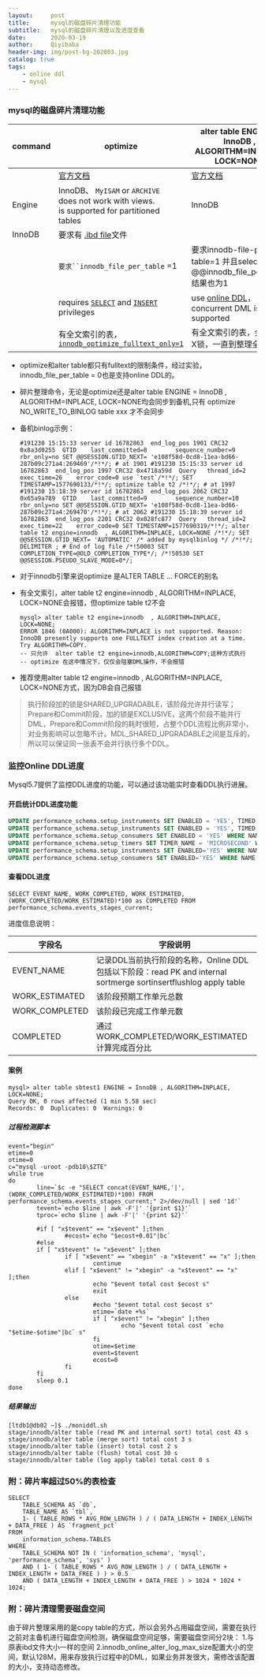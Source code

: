 ```yaml
---
layout:     post                    
title:     	mysql的磁盘碎片清理功能										
subtitle:   mysql的磁盘碎片清理以及进度查看
date:       2020-03-19            
author:     Qiyibaba               
header-img: img/post-bg-202003.jpg   
catalog: true                     
tags:                               
    - online ddl
    - mysql
---
```


### mysql的磁盘碎片清理功能

| command | optimize                                                     | alter table ENGINE = InnoDB , ALGORITHM=INPLACE, LOCK=NONE   |
| ------- | ------------------------------------------------------------ | ------------------------------------------------------------ |
|         | [官方文档](https://dev.mysql.com/doc/refman/5.7/en/optimize-table.html) | [官方文档](https://dev.mysql.com/doc/refman/5.7/en/alter-table.htmlhttps://dev.mysql.com/doc/refman/5.7/en/innodb-file-defragmenting.html) |
| Engine  | InnoDB、 `MyISAM` or `ARCHIVE`<br>does not work with views.<br>is supported for partitioned tables | InnoDB                                                       |
| InnoDB  | 要求有 [.ibd file](https://dev.mysql.com/doc/refman/5.7/en/glossary.html#glos_ibd_file)文件 |                                                              |
|         | `要求``innodb_file_per_table` =1                             | 要求innodb-file-per-table=1 并且select @@innodb_file_per_table;  结果也为1 |
|         | requires [`SELECT`](https://dev.mysql.com/doc/refman/5.7/en/privileges-provided.html#priv_select) and [`INSERT`](https://dev.mysql.com/doc/refman/5.7/en/privileges-provided.html#priv_insert) privileges | use [online DDL](https://dev.mysql.com/doc/refman/5.7/en/innodb-online-ddl.html)，concurrent DML is supported |
|         | 有全文索引的表， [`innodb_optimize_fulltext_only=1`](https://dev.mysql.com/doc/refman/5.7/en/innodb-parameters.html#sysvar_innodb_optimize_fulltext_only) | 有全文索引的表，会对表上X锁，一直到整理全表结束              |

- optimize和alter table都只有fulltext的限制条件，经过实验，innodb_file_per_table  = 0也是支持online DDL的。

- 碎片整理命令，无论是optimize还是alter table ENGINE = InnoDB , ALGORITHM=INPLACE, LOCK=NONE均会同步到备机,只有 optimize NO_WRITE_TO_BINLOG table xxx 才不会同步


- 备机binlog示例：

  ```
  #191230 15:15:33 server id 16782863  end_log_pos 1901 CRC32 0x8a3d0255  GTID    last_committed=8        sequence_number=9       rbr_only=no SET @@SESSION.GTID_NEXT= 'e108f58d-0cd8-11ea-bd66-287b09c271a4:269469'/*!*/; # at 1901 #191230 15:15:33 server id 16782863  end_log_pos 1997 CRC32 0x4718a59d  Query   thread_id=2     exec_time=26    error_code=0 use `test`/*!*/; SET TIMESTAMP=1577690133/*!*/; optimize table t2 /*!*/; # at 1997 #191230 15:18:39 server id 16782863  end_log_pos 2062 CRC32 0x65a9a789  GTID    last_committed=9        sequence_number=10      rbr_only=no SET @@SESSION.GTID_NEXT= 'e108f58d-0cd8-11ea-bd66-287b09c271a4:269470'/*!*/; # at 2062 #191230 15:18:39 server id 16782863  end_log_pos 2201 CRC32 0x028fc877  Query   thread_id=2     exec_time=22    error_code=0 SET TIMESTAMP=1577690319/*!*/; alter table t2 engine=innodb  , ALGORITHM=INPLACE, LOCK=NONE /*!*/; SET @@SESSION.GTID_NEXT= 'AUTOMATIC' /* added by mysqlbinlog */ /*!*/; DELIMITER ; # End of log file /*!50003 SET COMPLETION_TYPE=@OLD_COMPLETION_TYPE*/; /*!50530 SET @@SESSION.PSEUDO_SLAVE_MODE=0*/;
  ```
  
- 对于innodb引擎来说optimize 是ALTER TABLE ... FORCE的别名

- 有全文索引，alter table t2 engine=innodb  , ALGORITHM=INPLACE, LOCK=NONE会报错，但optimize table t2不会

  ```mysql
  mysql> alter table t2 engine=innodb  , ALGORITHM=INPLACE, LOCK=NONE;   
  ERROR 1846 (0A000): ALGORITHM=INPLACE is not supported. Reason: InnoDB presently supports one FULLTEXT index creation at a time. Try ALGORITHM=COPY.
  -- 只允许  alter table t2 engine=innodb,ALGORITHM=COPY;这种方式执行
  -- optimize 在这中情况下，仅仅会阻塞DML操作，不会报错
  ```

- 推荐使用alter table t2 engine=innodb  , ALGORITHM=INPLACE, LOCK=NONE方式，因为DB会自己报错 

> 执行阶段加的锁是SHARED_UPGRADABLE，该阶段允许并行读写；Prepare和Commit阶段，加的锁是EXCLUSIVE，这两个阶段不能并行DML，Prepare和Commit阶段的耗时很短，占整个DDL流程比例非常小，对业务影响可以忽略不计。MDL_SHARED_UPGRADABLE之间是互斥的，所以可以保证同一张表不会并行执行多个DDL。

 

### 监控Online DDL进度

Mysql5.7提供了监控DDL进度的功能，可以通过该功能实时查看DDL执行进展。

#### 开启统计DDL进度功能

```sql
UPDATE performance_schema.setup_instruments SET ENABLED = 'YES', TIMED = 'YES' WHERE NAME = 'stage/sql/altering table';
UPDATE performance_schema.setup_instruments SET ENABLED = 'YES', TIMED = 'YES' WHERE NAME = 'stage/%';
UPDATE performance_schema.setup_consumers SET ENABLED = 'YES' WHERE NAME LIKE 'events_stages%';
UPDATE performance_schema.setup_timers SET TIMER_NAME = 'MICROSECOND' WHERE NAME = 'stage';
UPDATE performance_schema.setup_instruments SET ENABLED='YES' WHERE NAME='stage/sql/copy to tmp table';
UPDATE performance_schema.setup_consumers SET ENABLED='YES' WHERE NAME LIKE 'events_stages_%';
```

#### 查看DDL进度

```mysql
SELECT EVENT_NAME, WORK_COMPLETED, WORK_ESTIMATED,(WORK_COMPLETED/WORK_ESTIMATED)*100 as COMPLETED FROM performance_schema.events_stages_current;
```

进度信息说明：

| 字段名         | 字段说明                                                     |
| -------------- | ------------------------------------------------------------ |
| EVENT_NAME     | 记录DDL当前执行阶段的名称，Online DDL包括以下阶段：read PK and internal sortmerge sortinsertflushlog apply table |
| WORK_ESTIMATED | 该阶段预期工作单元总数                                       |
| WORK_COMPLETED | 该阶段已完成工作单元数                                       |
| COMPLETED      | 通过WORK_COMPLETED/WORK_ESTIMATED计算完成百分比              |

#### 案例

```
mysql> alter table sbtest1 ENGINE = InnoDB , ALGORITHM=INPLACE, LOCK=NONE;
Query OK, 0 rows affected (1 min 5.58 sec)
Records: 0  Duplicates: 0  Warnings: 0
```

##### 过程检测脚本

```shell
event="begin"
etime=0
otime=0
c="mysql -uroot -pdb10\$ZTE"
while true
do
        line=`$c -e "SELECT concat(EVENT_NAME,'|',(WORK_COMPLETED/WORK_ESTIMATED)*100) FROM performance_schema.events_stages_current;" 2>/dev/null | sed '1d'`
        tevent=`echo $line | awk -F'|' '{print $1}'`
        tproc=`echo $line | awk -F'|' '{print $2}'`

        #if [ "x$tevent" == "x$event" ];then
                #ecost=`echo "$ecost+0.01"|bc`
        #else
        if [ "x$tevent" != "x$event" ];then
                if [ "x$event" == "xbegin" -a "x$tevent" == "x" ];then
                        continue
                elif [ "x$event" != "xbegin" -a "x$tevent" == "x" ];then
                        echo "$event total cost $ecost s"
                        exit
                else
                        #echo "$event total cost $ecost s"
                        etime=`date +%s`
                        if [ "x$event" != "xbegin" ];then
                                echo "$event total cost `echo "$etime-$otime"|bc` s"
                        fi
                        otime=$etime
                        event=$tevent
                        ecost=0
                fi
        fi
        sleep 0.1
done
```

##### 结果输出

```
[ltdb1@db02 ~]$ ./moniddl.sh
stage/innodb/alter table (read PK and internal sort) total cost 43 s
stage/innodb/alter table (merge sort) total cost 3 s
stage/innodb/alter table (insert) total cost 2 s
stage/innodb/alter table (flush) total cost 30 s
stage/innodb/alter table (log apply table) total cost 0 s
```

### 附：碎片率超过50%的表检查

```mysql
SELECT
	TABLE_SCHEMA AS `db`,
	TABLE_NAME AS `tbl`,
	1- ( TABLE_ROWS * AVG_ROW_LENGTH ) / ( DATA_LENGTH + INDEX_LENGTH + DATA_FREE ) AS `fragment_pct` 
FROM
	information_schema.TABLES 
WHERE
	TABLE_SCHEMA NOT IN ( 'information_schema', 'mysql', 'performance_schema', 'sys' ) 
	AND ( 1- ( TABLE_ROWS * AVG_ROW_LENGTH ) / ( DATA_LENGTH + INDEX_LENGTH + DATA_FREE ) ) > 0.5 
	AND ( DATA_LENGTH + INDEX_LENGTH + DATA_FREE ) > 1024 * 1024 * 1024;
```

### 附：碎片清理需要磁盘空间
由于碎片整理采用的是copy table的方式，所以会另外占用磁盘空间，需要在执行之前对主备机进行磁盘空间检测，确保磁盘空间足够，需要磁盘空间分2块：
1.与原表ibd文件大小一样的空间
2.innodb_online_alter_log_max_size配置大小的空间，默认128M，用来存放执行过程中的DML，如果业务并发很大，需修改该配置的大小，支持动态修改。
